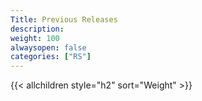 ```yaml
---
Title: Previous Releases
description:
weight: 100
alwaysopen: false
categories: ["RS"]
---
```

{{< allchildren style="h2" sort="Weight" >}}

